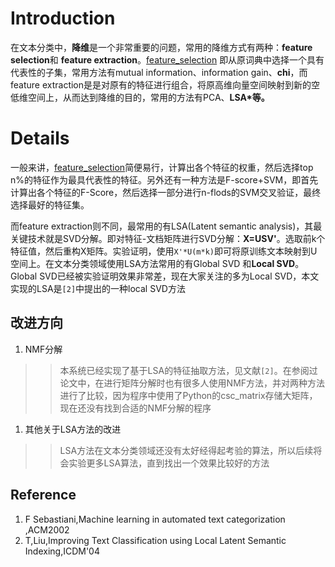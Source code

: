 # Introduction #

在文本分类中，**降维**是一个非常重要的问题，常用的降维方式有两种：**feature selection**和 **feature extraction**。[feature\_selection](feature_selection.md) 即从原词典中选择一个具有代表性的子集，常用方法有mutual information、information gain、**chi**，而feature extraction是是对原有的特征进行组合，将原高维向量空间映射到新的空低维空间上，从而达到降维的目的，常用的方法有PCA、**LSA\*等。**



# Details #
一般来讲，[feature\_selection](feature_selection.md)简便易行，计算出各个特征的权重，然后选择top n%的特征作为最具代表性的特征。另外还有一种方法是F-score+SVM，即首先计算出各个特征的F-Score，然后选择一部分进行n-flods的SVM交叉验证，最终选择最好的特征集。

而feature extraction则不同，最常用的有LSA(Latent semantic analysis)，其最关键技术就是SVD分解。即对特征-文档矩阵进行SVD分解：**X=USV'**。选取前k个特征值，然后重构X矩阵。实验证明，使用`X'*U(m*k)`即可将原训练文本映射到U空间上。在文本分类领域使用LSA方法常用的有Global SVD 和**Local SVD**。Global SVD已经被实验证明效果非常差，现在大家关注的多为Local SVD，本文实现的LSA是`[2]`中提出的一种local SVD方法

## 改进方向 ##
  1. NMF分解
> > 本系统已经实现了基于LSA的特征抽取方法，见文献`[2]`。在参阅过论文中，在进行矩阵分解时也有很多人使用NMF方法，并对两种方法进行了比较，因为程序中使用了Python的csc\_matrix存储大矩阵，现在还没有找到合适的NMF分解的程序
  1. 其他关于LSA方法的改进
> > LSA方法在文本分类领域还没有太好经得起考验的算法，所以后续将会实验更多LSA算法，直到找出一个效果比较好的方法
## Reference ##

  1. F Sebastiani,Machine learning in automated text categorization ,ACM2002
  1. T,Liu,Improving Text Classification using Local Latent Semantic Indexing,ICDM'04